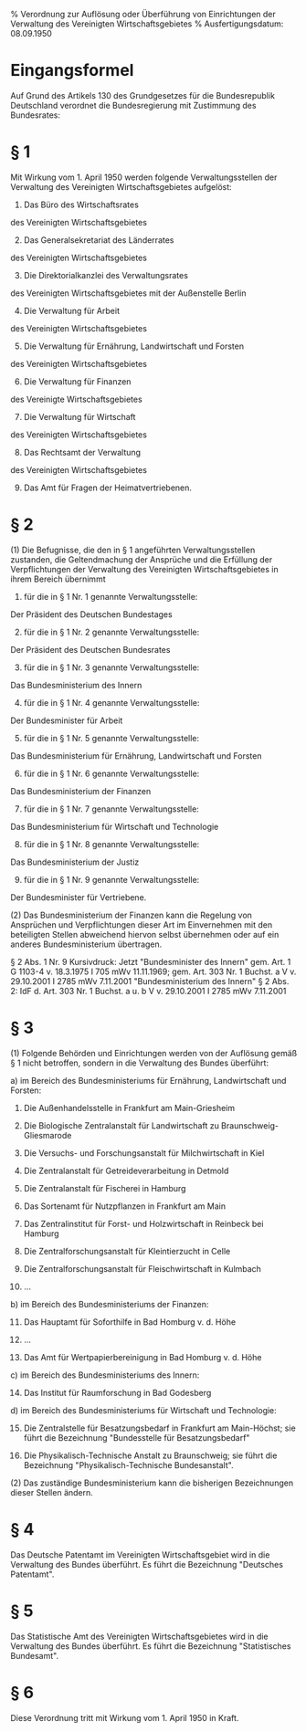 % Verordnung zur Auflösung oder Überführung von Einrichtungen der Verwaltung des Vereinigten Wirtschaftsgebietes
% Ausfertigungsdatum: 08.09.1950
 
# Eingangsformel

Auf Grund des Artikels 130 des Grundgesetzes für die Bundesrepublik Deutschland verordnet die Bundesregierung mit Zustimmung des Bundesrates:

# § 1

Mit Wirkung vom 1. April 1950 werden folgende Verwaltungsstellen der Verwaltung des Vereinigten Wirtschaftsgebietes aufgelöst:

1. Das Büro des Wirtschaftsrates

des Vereinigten Wirtschaftsgebietes

2. Das Generalsekretariat des Länderrates

des Vereinigten Wirtschaftsgebietes

3. Die Direktorialkanzlei des Verwaltungsrates

des Vereinigten Wirtschaftsgebietes mit der Außenstelle Berlin

4. Die Verwaltung für Arbeit

des Vereinigten Wirtschaftsgebietes

5. Die Verwaltung für Ernährung, Landwirtschaft und Forsten

des Vereinigten Wirtschaftsgebietes

6. Die Verwaltung für Finanzen

des Vereinigte Wirtschaftsgebietes

7. Die Verwaltung für Wirtschaft

des Vereinigten Wirtschaftsgebietes

8. Das Rechtsamt der Verwaltung

des Vereinigten Wirtschaftsgebietes

9. Das Amt für Fragen der Heimatvertriebenen.

# § 2

(1) Die Befugnisse, die den in § 1 angeführten Verwaltungsstellen zustanden, die Geltendmachung der Ansprüche und die Erfüllung der Verpflichtungen der Verwaltung des Vereinigten Wirtschaftsgebietes in ihrem Bereich übernimmt

1. für die in § 1 Nr. 1 genannte Verwaltungsstelle:

Der Präsident des Deutschen Bundestages

2. für die in § 1 Nr. 2 genannte Verwaltungsstelle:

Der Präsident des Deutschen Bundesrates

3. für die in § 1 Nr. 3 genannte Verwaltungsstelle:

Das Bundesministerium des Innern

4. für die in § 1 Nr. 4 genannte Verwaltungsstelle:

Der Bundesminister für Arbeit

5. für die in § 1 Nr. 5 genannte Verwaltungsstelle:

Das Bundesministerium für Ernährung, Landwirtschaft und Forsten

6. für die in § 1 Nr. 6 genannte Verwaltungsstelle:

Das Bundesministerium der Finanzen

7. für die in § 1 Nr. 7 genannte Verwaltungsstelle:

Das Bundesministerium für Wirtschaft und Technologie

8. für die in § 1 Nr. 8 genannte Verwaltungsstelle:

Das Bundesministerium der Justiz

9. für die in § 1 Nr. 9 genannte Verwaltungsstelle:

Der Bundesminister für Vertriebene.

(2) Das Bundesministerium der Finanzen kann die Regelung von Ansprüchen und Verpflichtungen dieser Art im Einvernehmen mit den beteiligten Stellen abweichend hiervon selbst übernehmen oder auf ein anderes Bundesministerium übertragen.

§ 2 Abs. 1 Nr. 9 Kursivdruck: Jetzt "Bundesminister des Innern" gem. Art. 1 G 1103-4 v. 18.3.1975 I 705 mWv 11.11.1969; gem. Art. 303 Nr. 1 Buchst. a V v. 29.10.2001 I 2785 mWv 7.11.2001 "Bundesministerium des Innern" § 2 Abs. 2: IdF d. Art. 303 Nr. 1 Buchst. a u. b V v. 29.10.2001 I 2785 mWv 7.11.2001

# § 3

(1) Folgende Behörden und Einrichtungen werden von der Auflösung gemäß § 1 nicht betroffen, sondern in die Verwaltung des Bundes überführt:

a) im Bereich des Bundesministeriums für Ernährung, Landwirtschaft und Forsten:

1. Die Außenhandelsstelle in Frankfurt am Main-Griesheim

2. Die Biologische Zentralanstalt für Landwirtschaft zu Braunschweig-Gliesmarode

3. Die Versuchs- und Forschungsanstalt für Milchwirtschaft in Kiel

4. Die Zentralanstalt für Getreideverarbeitung in Detmold

5. Die Zentralanstalt für Fischerei in Hamburg

6. Das Sortenamt für Nutzpflanzen in Frankfurt am Main

7. Das Zentralinstitut für Forst- und Holzwirtschaft in Reinbeck bei Hamburg

8. Die Zentralforschungsanstalt für Kleintierzucht in Celle

9. Die Zentralforschungsanstalt für Fleischwirtschaft in Kulmbach

10. ...

b) im Bereich des Bundesministeriums der Finanzen:

11. Das Hauptamt für Soforthilfe in Bad Homburg v. d. Höhe

12. ...

13. Das Amt für Wertpapierbereinigung in Bad Homburg v. d. Höhe

c) im Bereich des Bundesministeriums des Innern:

14. Das Institut für Raumforschung in Bad Godesberg

d) im Bereich des Bundesministeriums für Wirtschaft und Technologie:

15. Die Zentralstelle für Besatzungsbedarf in Frankfurt am Main-Höchst; sie führt die Bezeichnung "Bundesstelle für Besatzungsbedarf"

16. Die Physikalisch-Technische Anstalt zu Braunschweig; sie führt die Bezeichnung "Physikalisch-Technische Bundesanstalt".

(2) Das zuständige Bundesministerium kann die bisherigen Bezeichnungen dieser Stellen ändern.

# § 4

Das Deutsche Patentamt im Vereinigten Wirtschaftsgebiet wird in die Verwaltung des Bundes überführt. Es führt die Bezeichnung "Deutsches Patentamt".

# § 5

Das Statistische Amt des Vereinigten Wirtschaftsgebietes wird in die Verwaltung des Bundes überführt. Es führt die Bezeichnung "Statistisches Bundesamt".

# § 6

Diese Verordnung tritt mit Wirkung vom 1. April 1950 in Kraft.
